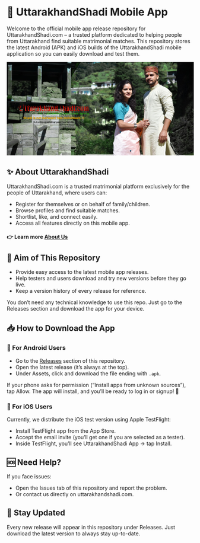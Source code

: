 # 📱 UttarakhandShadi Mobile App

Welcome to the official mobile app release repository for UttarakhandShadi.com – a trusted platform dedicated to helping people from Uttarakhand find suitable matrimonial matches.
This repository stores the latest Android (APK) and iOS builds of the UttarakhandShadi mobile application so you can easily download and test them.

![Social Banner](./screenshots/github_social_frame.png)

## ✨ About UttarakhandShadi

UttarakhandShadi.com is a trusted matrimonial platform exclusively for the people of Uttarakhand, where users can:

- Register for themselves or on behalf of family/children.
- Browse profiles and find suitable matches.
- Shortlist, like, and connect easily.
- Access all features directly on this mobile app.

#### 👉 Learn more [About Us](https://uttarakhandshadi.com/shaadi/about_us)

## 🎯 Aim of This Repository

- Provide easy access to the latest mobile app releases.
- Help testers and users download and try new versions before they go live.
- Keep a version history of every release for reference.

You don’t need any technical knowledge to use this repo. Just go to the Releases section and download the app for your device.

## 📥 How to Download the App

### 🔹 For Android Users

- Go to the [Releases](https://github.com/joshidipesh12/uttarakhandshadi.app/releases) section of this repository.
- Open the latest release (it’s always at the top).
- Under Assets, click and download the file ending with `.apk`.

If your phone asks for permission (“Install apps from unknown sources”), tap Allow.
The app will install, and you’ll be ready to log in or signup! 🎉

### 🔹 For iOS Users

Currently, we distribute the iOS test version using Apple TestFlight:

- Install TestFlight app from the App Store.
- Accept the email invite (you’ll get one if you are selected as a tester).
- Inside TestFlight, you’ll see UttarakhandShadi App → tap Install.

## 🆘 Need Help?

If you face issues:

- Open the Issues tab of this repository and report the problem.
- Or contact us directly on uttarakhandshadi.com.

## 🚀 Stay Updated

Every new release will appear in this repository under Releases.
Just download the latest version to always stay up-to-date.
